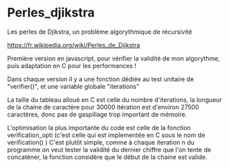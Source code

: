 # Perles_djikstra
Les perles de Djikstra, un problème algorythmique de récursivité

https://fr.wikipedia.org/wiki/Perles_de_Dijkstra

Première version en javascript, pour vérifier la validité de mon algorythme, puis adaptation en C pour les performances !

Dans chaque version il y a une fonction dédiée au test unitaire de "verifier()", et une variable globale "iterations"

La taille du tableau alloué en C est celle du nombre d'iterations, la longueur de la chaine de caractère pour 30000 itération est d'environ 27500 caractères, donc pas de gaspillage trop important de mémoire.

L'optimisation la plus importante du code est celle de la fonction verification_opti (c'est celle qui est implementée en C sous le nom de verification() )
C'est plutôt simple, comme à chaque iteration n du programme on veut tester la validité du dernier chiffre que l'on tente de concaténer, la fonction considère que le début de la chaine est valide.
